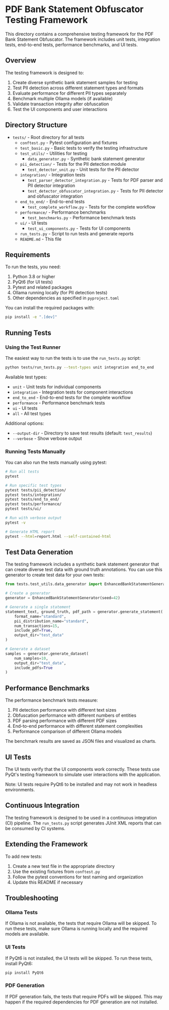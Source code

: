 # PDF Bank Statement Obfuscator Testing Framework

This directory contains a comprehensive testing framework for the PDF Bank Statement Obfuscator. The framework includes unit tests, integration tests, end-to-end tests, performance benchmarks, and UI tests.

## Overview

The testing framework is designed to:

1. Create diverse synthetic bank statement samples for testing
2. Test PII detection across different statement types and formats
3. Evaluate performance for different PII types separately
4. Benchmark multiple Ollama models (if available)
5. Validate transaction integrity after obfuscation
6. Test the UI components and user interactions

## Directory Structure

- `tests/` - Root directory for all tests
  - `conftest.py` - Pytest configuration and fixtures
  - `test_basic.py` - Basic tests to verify the testing infrastructure
  - `test_utils/` - Utilities for testing
    - `data_generator.py` - Synthetic bank statement generator
  - `pii_detection/` - Tests for the PII detection module
    - `test_detector_unit.py` - Unit tests for the PII detector
  - `integration/` - Integration tests
    - `test_parser_detector_integration.py` - Tests for PDF parser and PII detector integration
    - `test_detector_obfuscator_integration.py` - Tests for PII detector and obfuscator integration
  - `end_to_end/` - End-to-end tests
    - `test_complete_workflow.py` - Tests for the complete workflow
  - `performance/` - Performance benchmarks
    - `test_benchmarks.py` - Performance benchmark tests
  - `ui/` - UI tests
    - `test_ui_components.py` - Tests for UI components
  - `run_tests.py` - Script to run tests and generate reports
  - `README.md` - This file

## Requirements

To run the tests, you need:

1. Python 3.8 or higher
2. PyQt6 (for UI tests)
3. Pytest and related packages
4. Ollama running locally (for PII detection tests)
5. Other dependencies as specified in `pyproject.toml`

You can install the required packages with:

```bash
pip install -e ".[dev]"
```

## Running Tests

### Using the Test Runner

The easiest way to run the tests is to use the `run_tests.py` script:

```bash
python tests/run_tests.py --test-types unit integration end_to_end
```

Available test types:
- `unit` - Unit tests for individual components
- `integration` - Integration tests for component interactions
- `end_to_end` - End-to-end tests for the complete workflow
- `performance` - Performance benchmark tests
- `ui` - UI tests
- `all` - All test types

Additional options:
- `--output-dir` - Directory to save test results (default: `test_results`)
- `--verbose` - Show verbose output

### Running Tests Manually

You can also run the tests manually using pytest:

```bash
# Run all tests
pytest

# Run specific test types
pytest tests/pii_detection/
pytest tests/integration/
pytest tests/end_to_end/
pytest tests/performance/
pytest tests/ui/

# Run with verbose output
pytest -v

# Generate HTML report
pytest --html=report.html --self-contained-html
```

## Test Data Generation

The testing framework includes a synthetic bank statement generator that can create diverse test data with ground truth annotations. You can use this generator to create test data for your own tests:

```python
from tests.test_utils.data_generator import EnhancedBankStatementGenerator

# Create a generator
generator = EnhancedBankStatementGenerator(seed=42)

# Generate a single statement
statement_text, ground_truth, pdf_path = generator.generate_statement(
    format_name="standard",
    pii_distribution_name="standard",
    num_transactions=15,
    include_pdf=True,
    output_dir="test_data"
)

# Generate a dataset
samples = generator.generate_dataset(
    num_samples=10,
    output_dir="test_data",
    include_pdfs=True
)
```

## Performance Benchmarks

The performance benchmark tests measure:

1. PII detection performance with different text sizes
2. Obfuscation performance with different numbers of entities
3. PDF parsing performance with different PDF sizes
4. End-to-end performance with different statement complexities
5. Performance comparison of different Ollama models

The benchmark results are saved as JSON files and visualized as charts.

## UI Tests

The UI tests verify that the UI components work correctly. These tests use PyQt's testing framework to simulate user interactions with the application.

Note: UI tests require PyQt6 to be installed and may not work in headless environments.

## Continuous Integration

The testing framework is designed to be used in a continuous integration (CI) pipeline. The `run_tests.py` script generates JUnit XML reports that can be consumed by CI systems.

## Extending the Framework

To add new tests:

1. Create a new test file in the appropriate directory
2. Use the existing fixtures from `conftest.py`
3. Follow the pytest conventions for test naming and organization
4. Update this README if necessary

## Troubleshooting

### Ollama Tests

If Ollama is not available, the tests that require Ollama will be skipped. To run these tests, make sure Ollama is running locally and the required models are available.

### UI Tests

If PyQt6 is not installed, the UI tests will be skipped. To run these tests, install PyQt6:

```bash
pip install PyQt6
```

### PDF Generation

If PDF generation fails, the tests that require PDFs will be skipped. This may happen if the required dependencies for PDF generation are not installed.
